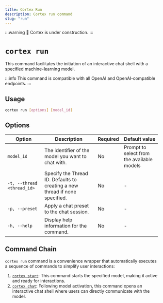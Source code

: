 ```yaml
---
title: Cortex Run
description: Cortex run command
slug: "run"
---
```


:::warning
🚧 Cortex is under construction.
:::

# `cortex run`

This command facilitates the initiation of an interactive chat shell with a specified machine-learning model.

:::info
This command is compatible with all OpenAI and OpenAI-compatible endpoints.
:::

## Usage

```bash
cortex run [options] [model_id]
```

## Options

| Option                      | Description                                                                 | Required | Default value |
|-----------------------------|-----------------------------------------------------------------------------|----------|---------------|
| `model_id`                | The identifier of the model you want to chat with.                                                           | No       |      Prompt to select from the available models         |
| `-t, --thread <thread_id>`  | Specify the Thread ID. Defaults to creating a new thread if none specified. | No       |     -          |
| `-p, --preset`                | Apply a chat preset to the chat session.                                   | No       |    -           |
| `-h, --help`                | Display help information for the command.                                   | No       |    -           |


## Command Chain

`cortex run` command is a convenience wrapper that automatically executes a sequence of commands to simplify user interactions:

1. [`cortex start`](/docs/cli/models/start): This command starts the specified model, making it active and ready for interactions.
2. [`cortex chat`](/docs/cli/chat): Following model activation, this command opens an interactive chat shell where users can directly communicate with the model.
